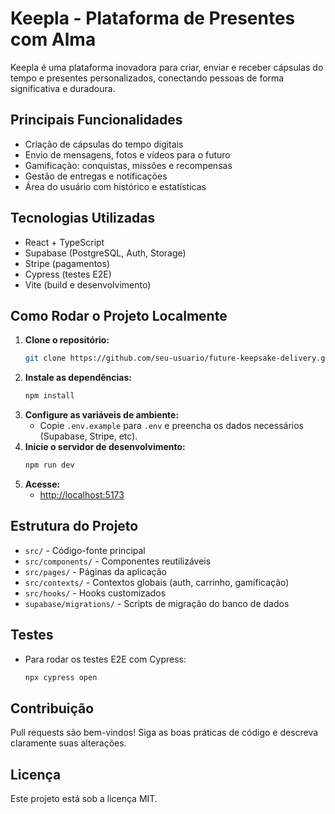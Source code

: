 # Keepla - Plataforma de Presentes com Alma

Keepla é uma plataforma inovadora para criar, enviar e receber cápsulas do tempo e presentes personalizados, conectando pessoas de forma significativa e duradoura.

## Principais Funcionalidades
- Criação de cápsulas do tempo digitais
- Envio de mensagens, fotos e vídeos para o futuro
- Gamificação: conquistas, missões e recompensas
- Gestão de entregas e notificações
- Área do usuário com histórico e estatísticas

## Tecnologias Utilizadas
- React + TypeScript
- Supabase (PostgreSQL, Auth, Storage)
- Stripe (pagamentos)
- Cypress (testes E2E)
- Vite (build e desenvolvimento)

## Como Rodar o Projeto Localmente
1. **Clone o repositório:**
   ```bash
   git clone https://github.com/seu-usuario/future-keepsake-delivery.git
   ```
2. **Instale as dependências:**
   ```bash
   npm install
   ```
3. **Configure as variáveis de ambiente:**
   - Copie `.env.example` para `.env` e preencha os dados necessários (Supabase, Stripe, etc).
4. **Inicie o servidor de desenvolvimento:**
   ```bash
   npm run dev
   ```
5. **Acesse:**
   - [http://localhost:5173](http://localhost:5173)

## Estrutura do Projeto
- `src/` - Código-fonte principal
- `src/components/` - Componentes reutilizáveis
- `src/pages/` - Páginas da aplicação
- `src/contexts/` - Contextos globais (auth, carrinho, gamificação)
- `src/hooks/` - Hooks customizados
- `supabase/migrations/` - Scripts de migração do banco de dados

## Testes
- Para rodar os testes E2E com Cypress:
  ```bash
  npx cypress open
  ```

## Contribuição
Pull requests são bem-vindos! Siga as boas práticas de código e descreva claramente suas alterações.

## Licença
Este projeto está sob a licença MIT.
